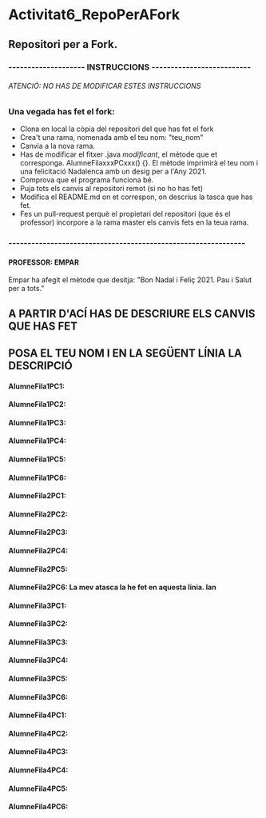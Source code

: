 # Activitat6_RepoPerAFork

## Repositori per a Fork.
### -------------------- INSTRUCCIONS --------------------------
###### ATENCIÓ: NO HAS DE MODIFICAR ESTES INSTRUCCIONS
### Una vegada has fet el fork:
* Clona en local la còpia del repositori del que has fet el fork
* Crea't una rama, nomenada amb el teu nom:  "teu_nom"
* Canvia a la nova rama. 
* Has de modificar el fitxer .java *modificant*, el mètode que et corresponga. AlumneFilaxxxPCxxx() {}. 
El mètode imprimirà el teu nom i una felicitació Nadalenca amb un desig per a l'Any 2021.
* Comprova que el programa funciona bé.
* Puja tots els canvis al repositori remot (si no ho has fet)
* Modifica el README.md on et correspon, on descrius la tasca que has fet.
* Fes un pull-request perquè el propietari del repositori (que és el professor) incorpore a la rama master els canvis fets en la teua rama.
### --------------------------------------------------------------


#### PROFESSOR:   EMPAR
Empar ha afegit el mètode que desitja: "Bon Nadal i Feliç 2021.  Pau i Salut per a tots."


## A PARTIR D'ACÍ HAS DE DESCRIURE ELS CANVIS QUE HAS FET
## POSA EL TEU NOM I EN LA SEGÜENT LÍNIA LA DESCRIPCIÓ


#### AlumneFila1PC1: 


#### AlumneFila1PC2:


#### AlumneFila1PC3:


#### AlumneFila1PC4:


#### AlumneFila1PC5:


#### AlumneFila1PC6:


#### AlumneFila2PC1:


#### AlumneFila2PC2:


#### AlumneFila2PC3:


#### AlumneFila2PC4:


#### AlumneFila2PC5:


#### AlumneFila2PC6: La mev atasca la he fet en aquesta linia. Ian



#### AlumneFila3PC1:


#### AlumneFila3PC2:


#### AlumneFila3PC3:


#### AlumneFila3PC4:


#### AlumneFila3PC5:


#### AlumneFila3PC6:



#### AlumneFila4PC1:


#### AlumneFila4PC2:


#### AlumneFila4PC3:


#### AlumneFila4PC4:


#### AlumneFila4PC5:


#### AlumneFila4PC6:
